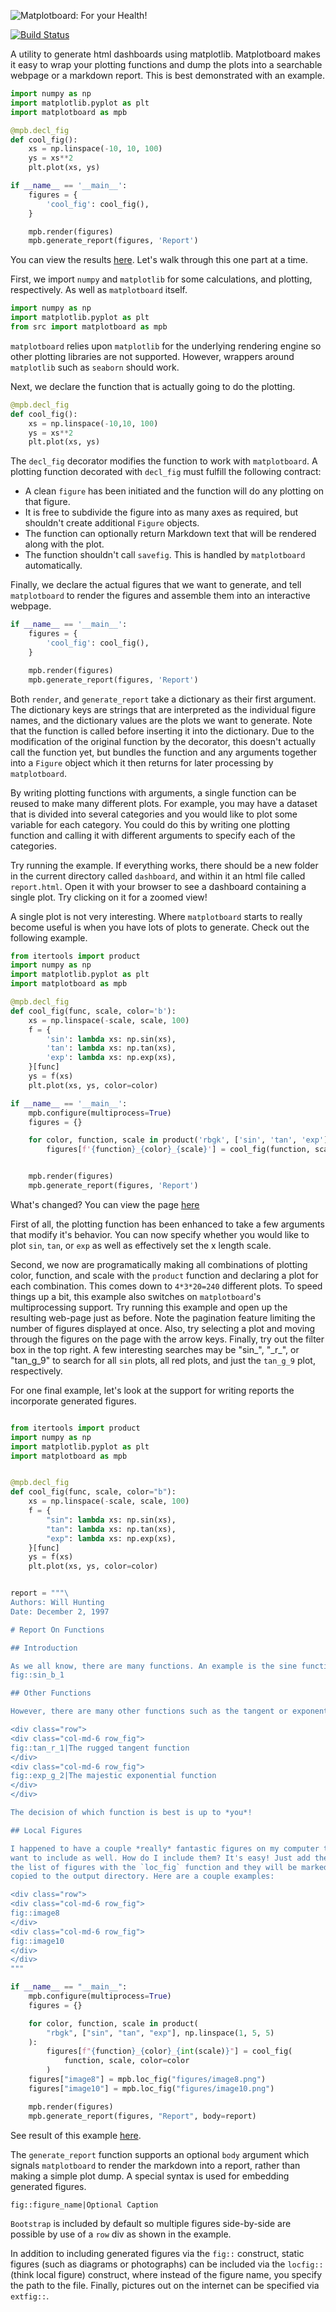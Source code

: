 ![Matplotboard: For your Health!](https://cfangmeier.github.io/matplotboard/matplotboard.png)

[![Build Status](https://travis-ci.com/cfangmeier/matplotboard.svg?branch=master)](https://travis-ci.com/cfangmeier/matplotboard)

A utility to generate html dashboards using matplotlib. Matplotboard makes it easy to
wrap your plotting functions and dump the plots into a searchable webpage or a markdown report. This is best
demonstrated with an example.


``` python
import numpy as np
import matplotlib.pyplot as plt
import matplotboard as mpb

@mpb.decl_fig
def cool_fig():
    xs = np.linspace(-10, 10, 100)
    ys = xs**2
    plt.plot(xs, ys)

if __name__ == '__main__':
    figures = {
        'cool_fig': cool_fig(),
    }

    mpb.render(figures)
    mpb.generate_report(figures, 'Report')
```
You can view the results [here](https://cfangmeier.github.io/matplotboard/example_01/dashboard/report.html). Let's walk through this one part at a time.

First, we import `numpy` and `matplotlib` for some calculations, and plotting,
respectively. As well as `matplotboard` itself.

```python
import numpy as np
import matplotlib.pyplot as plt
from src import matplotboard as mpb
```


`matplotboard` relies upon `matplotlib` for the underlying rendering engine so
other plotting libraries are not supported. However, wrappers around
`matplotlib` such as `seaborn` should work.

Next, we declare the function that is actually going to do the plotting.

```python
@mpb.decl_fig
def cool_fig():
    xs = np.linspace(-10,10, 100)
    ys = xs**2
    plt.plot(xs, ys)
```

The `decl_fig` decorator modifies the function to work with `matplotboard`. A
plotting function decorated with `decl_fig` must fulfill the following
contract:

  - A clean `figure` has been initiated and the function will do any plotting
    on that figure.
  - It is free to subdivide the figure into as many axes as required, but
    shouldn't create additional `Figure` objects.
  - The function can optionally return Markdown text that will be rendered
    along with the plot.
  - The function shouldn't call `savefig`. This is handled by `matplotboard`
    automatically.

Finally, we declare the actual figures that we want to generate, and tell `matplotboard` to render the figures and assemble them into an interactive webpage.

```python
if __name__ == '__main__':
    figures = {
        'cool_fig': cool_fig(),
    }

    mpb.render(figures)
    mpb.generate_report(figures, 'Report')
```

Both `render`, and `generate_report` take a dictionary as their first argument.
The dictionary keys are strings that are interpreted as the individual figure
names, and the dictionary values are the plots we want to generate. Note that
the function is called before inserting it into the dictionary. Due to the 
modification of the original function by the decorator, this doesn't actually
call the function yet, but bundles the function and any arguments together
into a `Figure` object which it then returns for later processing by `matplotboard`.

By writing plotting functions with arguments, a single function can be reused
to make many different plots. For example, you may have a dataset that is
divided into several categories and you would like to plot some variable for
each category. You could do this by writing one plotting function and calling
it with different arguments to specify each of the categories.

Try running the example. If everything works, there should be a new folder in
the current directory called `dashboard`, and within it an html file called
`report.html`. Open it with your browser to see a dashboard containing a single
plot. Try clicking on it for a zoomed view!

A single plot is not very interesting. Where `matplotboard` starts to really become useful is when you have lots of plots to generate. Check out the following example.

```python
from itertools import product
import numpy as np
import matplotlib.pyplot as plt
import matplotboard as mpb

@mpb.decl_fig
def cool_fig(func, scale, color='b'):
    xs = np.linspace(-scale, scale, 100)
    f = {
        'sin': lambda xs: np.sin(xs),
        'tan': lambda xs: np.tan(xs),
        'exp': lambda xs: np.exp(xs),
    }[func]
    ys = f(xs)
    plt.plot(xs, ys, color=color)

if __name__ == '__main__':
    mpb.configure(multiprocess=True)
    figures = {}

    for color, function, scale in product('rbgk', ['sin', 'tan', 'exp'], np.linspace(1, 20, 20)):
        figures[f'{function}_{color}_{scale}'] = cool_fig(function, scale, color=color)


    mpb.render(figures)
    mpb.generate_report(figures, 'Report')
```

What's changed? You can view the page [here](https://cfangmeier.github.io/matplotboard/example_02/dashboard/report.html)

First of all, the plotting function has been enhanced to take a few arguments
that modify it's behavior. You can now specify whether you would like to plot
`sin`, `tan`, or `exp` as well as effectively set the x length scale.

Second, we now are programatically making all combinations of plotting color,
function, and scale with the `product` function and declaring a plot for each
combination. This comes down to `4*3*20=240` different plots. To speed things
up a bit, this example also switches on `matplotboard`'s multiprocessing
support. Try running this example and open up the resulting web-page just as
before. Note the pagination feature limiting the number of figures displayed at
once. Also, try selecting a plot and moving through the figures on the page
with the arrow keys. Finally, try out the filter box in the top right. A few
interesting searches may be "sin\_", "\_r\_", or "tan\_g\_9" to search for all
`sin` plots, all red plots, and just the `tan_g_9` plot, respectively.

For one final example, let's look at the support for writing reports the incorporate generated figures.

```python

from itertools import product
import numpy as np
import matplotlib.pyplot as plt
import matplotboard as mpb


@mpb.decl_fig
def cool_fig(func, scale, color="b"):
    xs = np.linspace(-scale, scale, 100)
    f = {
        "sin": lambda xs: np.sin(xs),
        "tan": lambda xs: np.tan(xs),
        "exp": lambda xs: np.exp(xs),
    }[func]
    ys = f(xs)
    plt.plot(xs, ys, color=color)


report = """\
Authors: Will Hunting
Date: December 2, 1997

# Report On Functions

## Introduction

As we all know, there are many functions. An example is the sine function seen below.
fig::sin_b_1

## Other Functions

However, there are many other functions such as the tangent or exponential.

<div class="row">
<div class="col-md-6 row_fig">
fig::tan_r_1|The rugged tangent function
</div>
<div class="col-md-6 row_fig">
fig::exp_g_2|The majestic exponential function
</div>
</div>

The decision of which function is best is up to *you*!

## Local Figures

I happened to have a couple *really* fantastic figures on my computer that I
want to include as well. How do I include them? It's easy! Just add them to
the list of figures with the `loc_fig` function and they will be marked to be
copied to the output directory. Here are a couple examples:

<div class="row">
<div class="col-md-6 row_fig">
fig::image8
</div>
<div class="col-md-6 row_fig">
fig::image10
</div>
</div>
"""

if __name__ == "__main__":
    mpb.configure(multiprocess=True)
    figures = {}

    for color, function, scale in product(
        "rbgk", ["sin", "tan", "exp"], np.linspace(1, 5, 5)
    ):
        figures[f"{function}_{color}_{int(scale)}"] = cool_fig(
            function, scale, color=color
        )
    figures["image8"] = mpb.loc_fig("figures/image8.png")
    figures["image10"] = mpb.loc_fig("figures/image10.png")

    mpb.render(figures)
    mpb.generate_report(figures, "Report", body=report)
```

See result of this example [here](https://cfangmeier.github.io/matplotboard/example_03/dashboard/report.html).

The `generate_report` function supports an optional `body` argument which
signals `matplotboard` to render the markdown into a report, rather than making
a simple plot dump. A special syntax is used for embedding generated figures.

```
fig::figure_name|Optional Caption
```

`Bootstrap` is included by default so multiple figures side-by-side are
possible by use of a `row` div as shown in the example.

In addition to including generated figures via the `fig::` construct, static
figures (such as diagrams or photographs) can be included via the `locfig::`
(think local figure) construct, where instead of the figure name, you specify
the path to the file. Finally, pictures out on the internet can be specified
via `extfig::`.
